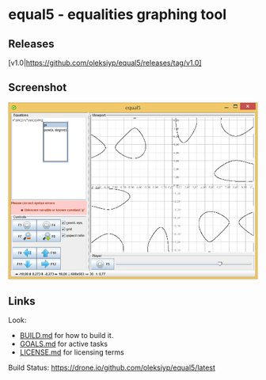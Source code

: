 equal5 - equalities graphing tool
=================================

Releases
--------
[v1.0|https://github.com/oleksiyp/equal5/releases/tag/v1.0]

Screenshot
----------
![screenshot #1](/screenshots/1.png)


Links
-----

Look:
 - [BUILD.md](BUILD.md) for how to build it.
 - [GOALS.md](GOALS.md) for active tasks
 - [LICENSE.md](LICENSE.md) for licensing terms

Build Status: https://drone.io/github.com/oleksiyp/equal5/latest
